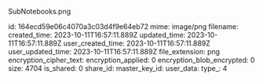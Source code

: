 SubNotebooks.png

id: 164ecd59e06c4070a3c03d4f9e64eb72
mime: image/png
filename: 
created_time: 2023-10-11T16:57:11.889Z
updated_time: 2023-10-11T16:57:11.889Z
user_created_time: 2023-10-11T16:57:11.889Z
user_updated_time: 2023-10-11T16:57:11.889Z
file_extension: png
encryption_cipher_text: 
encryption_applied: 0
encryption_blob_encrypted: 0
size: 4704
is_shared: 0
share_id: 
master_key_id: 
user_data: 
type_: 4